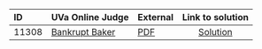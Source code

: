 | ID | UVa Online Judge | External | Link to solution |
|:---|:---|:---|:---:|
| 11308 | [Bankrupt Baker](https://onlinejudge.org/index.php?option=com_onlinejudge&Itemid=8&category=24&page=show_problem&problem=2283) | [PDF](https://onlinejudge.org/external/113/11308.pdf) | [Solution](https%3A//github.com/versenyi98/programming-contests/tree/master/UVa%20Online%20Judge/11308%2520-%2520Bankrupt%2520Baker)|
